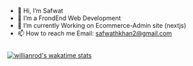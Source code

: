 - 👋 Hi, I’m Safwat
- 👀 I’m a FrondEnd Web Development
- 🌱 I’m currently Working on Ecommerce-Admin site (nextjs) 
- 📫 How to reach me Email: safwathkhan2@gmail.com
<!-- - 💞️ I’m looking to collaborate on ... -->

<!---
SAF2k/SAF2k is a ✨ special ✨ repository because its `README.md` (this file) appears on your GitHub profile.
You can click the Preview link to take a look at your changes.

CV link - https://www.canva.com/design/DAFZ5zqw6S0/t4pLrbk88dW6OEOXFI2CwA/view?utm_content=DAFZ5zqw6S0&utm_campaign=designshare&utm_medium=link2&utm_source=sharebutton
--->
<div style="display: flex;">



[![willianrod's wakatime stats](https://github-readme-stats.vercel.app/api/wakatime?username=SAF2k&layout=compact&theme=radical&count_private=true)](https://github.com/SAF2k)
